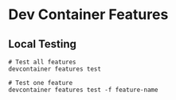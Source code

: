 # Dev Container Features

## Local Testing

```shell
# Test all features
devcontainer features test

# Test one feature
devcontainer features test -f feature-name
```
